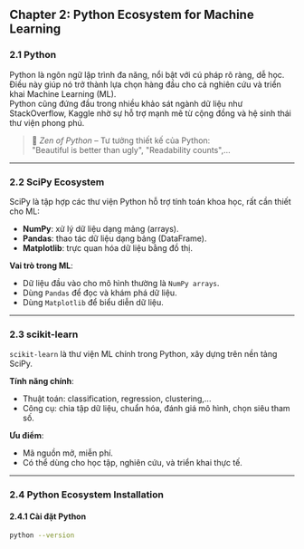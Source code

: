 ## Chapter 2: Python Ecosystem for Machine Learning

### 2.1 Python

Python là ngôn ngữ lập trình đa năng, nổi bật với cú pháp rõ ràng, dễ học. Điều này giúp nó trở thành lựa chọn hàng đầu cho cả nghiên cứu và triển khai Machine Learning (ML).  
Python cũng đứng đầu trong nhiều khảo sát ngành dữ liệu như StackOverflow, Kaggle nhờ sự hỗ trợ mạnh mẽ từ cộng đồng và hệ sinh thái thư viện phong phú.

> 📌 *Zen of Python* – Tư tưởng thiết kế của Python:  
"Beautiful is better than ugly", "Readability counts",...

---

### 2.2 SciPy Ecosystem

SciPy là tập hợp các thư viện Python hỗ trợ tính toán khoa học, rất cần thiết cho ML:

- **NumPy**: xử lý dữ liệu dạng mảng (arrays).
- **Pandas**: thao tác dữ liệu dạng bảng (DataFrame).
- **Matplotlib**: trực quan hóa dữ liệu bằng đồ thị.

**Vai trò trong ML**:
- Dữ liệu đầu vào cho mô hình thường là `NumPy arrays`.
- Dùng `Pandas` để đọc và khám phá dữ liệu.
- Dùng `Matplotlib` để biểu diễn dữ liệu.

---

### 2.3 scikit-learn

`scikit-learn` là thư viện ML chính trong Python, xây dựng trên nền tảng SciPy.

**Tính năng chính**:
- Thuật toán: classification, regression, clustering,...
- Công cụ: chia tập dữ liệu, chuẩn hóa, đánh giá mô hình, chọn siêu tham số.

**Ưu điểm**:
- Mã nguồn mở, miễn phí.
- Có thể dùng cho học tập, nghiên cứu, và triển khai thực tế.

---

### 2.4 Python Ecosystem Installation

#### 2.4.1 Cài đặt Python
```bash
python --version
